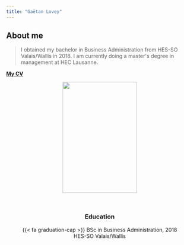 ```yaml
---
title: "Gaëtan Lovey"
---
```

## About me

> I obtained my bachelor in Business Administration from HES-SO Valais/Wallis in 2018. 
> I am currently doing a master's degree in management at HEC Lausanne. 

[__**My CV**__](https://glovey.netlify.app/en/curriculum-vitæ/)

<p align="center">
  <img src="/profile.png" width="200" height="300"/>
</p>

<p>&nbsp; </p>

<center>  

### Education 

{{< fa graduation-cap >}} BSc in Business Administration, 2018
  <br/>HES-SO Valais/Wallis
  
</p></center>



